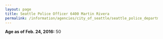 ```yaml
---
layout: page
title: Seattle Police Officer 6400 Martin Rivera
permalink: /information/agencies/city_of_seattle/seattle_police_department/copbook/6400/
---
```


**Age as of Feb. 24, 2016:** 50
